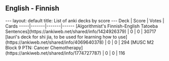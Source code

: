<h2>English  -  Finnish</h2>
---
layout: default
title: List of anki decks by score
---
Deck | Score | Votes | Cards
-----|-------|-------|------
[Algorithmist's  Finnish-English Tatoeba Sentences](https://ankiweb.net/shared/info/1424926379) | 0 | 0 | 30717
[lauri's deck for shi jia, to be used for learning how to use](https://ankiweb.net/shared/info/4069640378) | 0 | 0 | 294
[MUSC M2 Block 9 PTN: Cancer Chemotherapy](https://ankiweb.net/shared/info/1774727787) | 0 | 0 | 116
